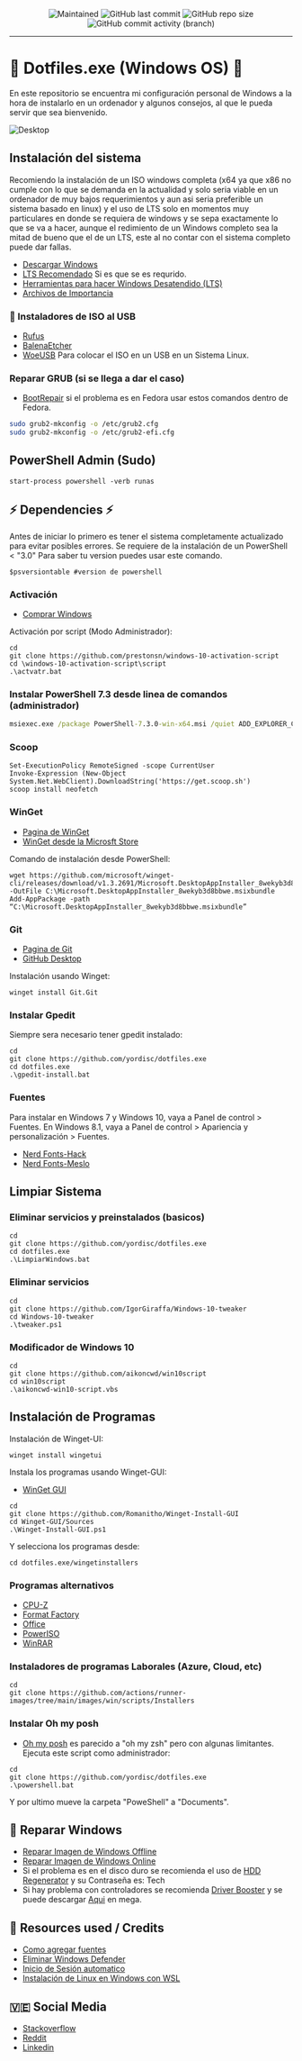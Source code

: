<p align="center">
 
[//]: <> (site para ícones: https://shields.io/ )
 
<img alt="Maintained" src="https://img.shields.io/badge/Maintained%3F-Yes-green">
<img alt="GitHub last commit" src="https://img.shields.io/github/last-commit/yordisc/dotfiles.exe">
<img alt="GitHub repo size" src="https://img.shields.io/github/repo-size/yordisc/dotfiles.exe">
<img alt="GitHub commit activity (branch)" src="https://img.shields.io/github/commit-activity/y/yordisc/dotfiles.exe">
 
<hr>
 
#  :floppy_disk: Dotfiles.exe (Windows OS) :place_of_worship:
En este repositorio se encuentra mi configuración personal de Windows a la hora de instalarlo en un ordenador y algunos consejos, al que le pueda servir que sea bienvenido.
 
 ![Desktop](https://raw.githubusercontent.com/yordisc/dotfiles.exe/master/Desktop.sh01.png)
 
## Instalación del sistema
Recomiendo la instalación de un ISO windows completa (x64 ya que x86 no cumple con lo que se demanda en la actualidad y solo seria viable en un ordenador de muy bajos requerimientos y aun asi seria preferible un sistema basado en linux) y el uso de LTS solo en momentos muy particulares en donde se requiera de windows y se sepa exactamente lo que se va a hacer, aunque el redimiento de un Windows completo sea la mitad de bueno que el de un LTS, este al no contar con el sistema completo puede dar fallas.
* [Descargar Windows](https://www.microsoft.com/es-es/software-download/windows10ISO)
* [LTS Recomendado](https://phoenixliteos.com/ULTRALITE) Si es que se es requrido.
* [Herramientas para hacer Windows Desatendido (LTS)](https://mega.nz/folder/uVBGRRxA#DYbopT3ICyUjswSXt1jA_A)
* [Archivos de Importancia](https://mega.nz/folder/uMY20YQT#NXuvM7yBzPGCmHe9IbR4-w)
### :dvd: Instaladores de ISO al USB
* [Rufus](https://rufus.ie/es/)
* [BalenaEtcher](https://www.balena.io/etcher/)
* [WoeUSB](https://github.com/WoeUSB/WoeUSB-ng) Para colocar el ISO en un USB en un Sistema Linux.
### Reparar GRUB (si se llega a dar el caso)
* [BootRepair](https://bootrepair.es/)
si el problema es en Fedora usar estos comandos dentro de Fedora.
```bash
sudo grub2-mkconfig -o /etc/grub2.cfg
sudo grub2-mkconfig -o /etc/grub2-efi.cfg
```
## PowerShell Admin (Sudo)
```PS
start-process powershell -verb runas
```
## :zap: Dependencies :zap:
Antes de iniciar lo primero es tener el sistema completamente actualizado para evitar posibles errores.
Se requiere de la instalación de un PowerShell < "3.0"
Para saber tu version puedes usar este comando.
```PS
$psversiontable #version de powershell
```
### Activación
* [Comprar Windows](https://www.microsoft.com/es-es/windows/get-windows-10)
 
 Activación por script (Modo Administrador):
```PS
cd
git clone https://github.com/prestonsn/windows-10-activation-script
cd \windows-10-activation-script\script
.\actvatr.bat
```
### Instalar PowerShell 7.3 desde linea de comandos (administrador)
```cmd
msiexec.exe /package PowerShell-7.3.0-win-x64.msi /quiet ADD_EXPLORER_CONTEXT_MENU_OPENPOWERSHELL=1 ADD_FILE_CONTEXT_MENU_RUNPOWERSHELL=1 ENABLE_PSREMOTING=1 REGISTER_MANIFEST=1 USE_MU=1 ENABLE_MU=1 ADD_PATH=1
```
### Scoop
```PS
Set-ExecutionPolicy RemoteSigned -scope CurrentUser
Invoke-Expression (New-Object System.Net.WebClient).DownloadString('https://get.scoop.sh')
scoop install neofetch
```
### WinGet
* [Pagina de WinGet](https://github.com/microsoft/winget-cli)
* [WinGet desde la Microsft Store](https://apps.microsoft.com/store/detail/app-installer/9NBLGGH4NNS1?hl=es-ad&gl=ad)
 
 Comando de instalación desde PowerShell:
```PS
wget https://github.com/microsoft/winget-cli/releases/download/v1.3.2691/Microsoft.DesktopAppInstaller_8wekyb3d8bbwe.msixbundle -OutFile C:\Microsoft.DesktopAppInstaller_8wekyb3d8bbwe.msixbundle
Add-AppPackage -path “C:\Microsoft.DesktopAppInstaller_8wekyb3d8bbwe.msixbundle”
```

### Git
* [Pagina de Git](https://git-scm.com/download/win)
* [GitHub Desktop](https://desktop.github.com/)
 
Instalación usando Winget:
```PS
winget install Git.Git
```
### Instalar Gpedit
Siempre sera necesario tener gpedit instalado:
```PS
cd
git clone https://github.com/yordisc/dotfiles.exe
cd dotfiles.exe
.\gpedit-install.bat
```
### Fuentes
Para instalar en Windows 7 y Windows 10, vaya a Panel de control > Fuentes. En Windows 8.1, vaya a Panel de control > Apariencia y personalización > Fuentes.
* [Nerd Fonts-Hack](https://github.com/ryanoasis/nerd-fonts/releases/download/v2.2.2/Hack.zip)
* [Nerd Fonts-Meslo](https://github.com/ryanoasis/nerd-fonts/releases/download/v2.1.0/Meslo.zip)

## Limpiar Sistema
### Eliminar servicios y preinstalados (basicos)
```PS
cd
git clone https://github.com/yordisc/dotfiles.exe
cd dotfiles.exe
.\LimpiarWindows.bat
```
### Eliminar servicios
```PS
cd
git clone https://github.com/IgorGiraffa/Windows-10-tweaker
cd Windows-10-tweaker
.\tweaker.ps1
```
### Modificador de Windows 10
```PS
cd
git clone https://github.com/aikoncwd/win10script
cd win10script
.\aikoncwd-win10-script.vbs
```
## Instalación de Programas
Instalación de Winget-UI:
```PS
winget install wingetui
```
Instala los programas usando Winget-GUI:
* [WinGet GUI](https://github.com/Romanitho/Winget-Install-GUI
)
```PS
cd
git clone https://github.com/Romanitho/Winget-Install-GUI
cd Winget-GUI/Sources
.\Winget-Install-GUI.ps1
```
Y selecciona los programas desde:
```PS
cd dotfiles.exe/wingetinstallers
```
### Programas alternativos
* [CPU-Z](https://www.cpuid.com/softwares/cpu-z.html)
* [Format Factory](http://www.pcfreetime.com/formatfactory/index.php?language=es)
* [Office](https://www.intercambiosvirtuales.org/software/office-professional-plus-2019-v1811-build-11029-20079-multilenguaje-espanol)
* [PowerISO](https://www.intercambiosvirtuales.org/software/poweriso-v8-2-multilenguaje-espanol-cree-y-edite-archivos-iso-bin-cue-daa-y-mas)
* [WinRAR](https://www.intercambiosvirtuales.org/software/winrar-v6-00-final-espanol-poderoso-compresor-en-ficheros-rar-zip)
### Instaladores de programas Laborales (Azure, Cloud, etc)
```PS
cd
git clone https://github.com/actions/runner-images/tree/main/images/win/scripts/Installers
```
### Instalar Oh my posh
* [Oh my posh](https://ohmyposh.dev/docs) es parecido a "oh my zsh" pero con algunas limitantes.
Ejecuta este script como administrador:
```PS
cd
git clone https://github.com/yordisc/dotfiles.exe
.\powershell.bat
```
Y por ultimo mueve la carpeta "PoweShell" a "Documents".
## :loudspeaker: Reparar Windows 
* [Reparar Imagen de Windows Offline](https://www.ubackup.com/es/windows-10/dism-offline-para-reparar-imagen.html)
* [Reparar Imagen de Windows Online](https://www.compuhoy.com/como-usar-la-herramienta-de-comando-dism-para-reparar-la-imagen-de-windows-10/)
* Si el problema es en el disco duro se recomienda el uso de [HDD Regenerator](https://www.mediafire.com/file/gamtcht4vwm1t2g/Herramientas+Reparacion+HDD.rar/file) y su Contraseña es: Tech
* Si hay problema con controladores se recomienda [Driver Booster](https://www.tecnotutoshd.net/2020/07/driver-booster-pro-7.6.html) y se puede descargar [Aqui](https://mega.nz/file/HywiFIqa#E4Q4-fmg7eIUL7YfUwRBhdKpm-FmAn52qPE6tbMjC2M) en mega.
  
## :100: Resources used / Credits 
* [Como agregar fuentes](https://support.microsoft.com/es-es/office/agregar-una-fuente-b7c5f17c-4426-4b53-967f-455339c564c1)
* [Eliminar Windows Defender](https://www.alitajran.com/turn-off-windows-defender-in-windows-10-permanently/)
* [Inicio de Sesión automatico](https://www.muycomputer.com/2019/03/11/iniciar-sesion-en-windows-10/)
* [Instalación de Linux en Windows con WSL](https://learn.microsoft.com/es-es/windows/wsl/install)
## :venezuela: Social Media 
* [Stackoverflow](https://stackoverflow.com/users/19875787/yordisc)
* [Reddit](https://www.reddit.com/user/yordiscujar)
* [Linkedin](https://www.linkedin.com/in/yordiscujar/)
